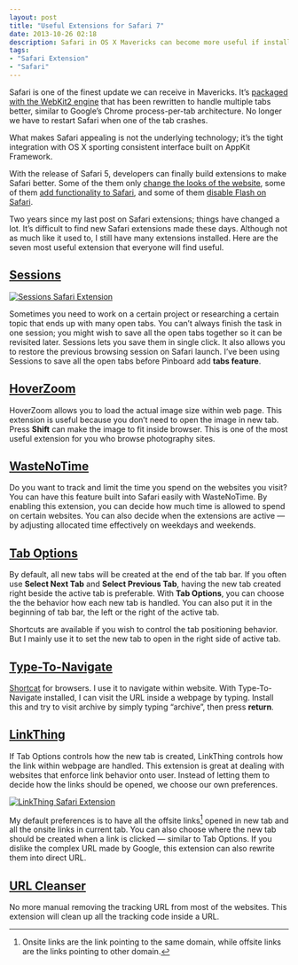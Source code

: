 ```yaml
---
layout: post
title: "Useful Extensions for Safari 7"
date: 2013-10-26 02:18
description: Safari in OS X Mavericks can become more useful if installed with these carefully chosen extensions.
tags:
- "Safari Extension"
- "Safari"
---
```


Safari is one of the finest update we can receive in Mavericks. It’s [packaged with the WebKit2 engine][A31] that has been rewritten to handle multiple tabs better, similar to Google’s Chrome process-per-tab architecture. No longer we have to restart Safari when one of the tab crashes.

[A31]: http://arstechnica.com/apple/2013/10/os-x-10-9/4/#safari "OS X Mavericks: Safari"

<!--more-->

What makes Safari appealing is not the underlying technology; it’s the tight integration with OS X sporting consistent interface built on AppKit Framework.

With the release of Safari 5, developers can finally build extensions to make Safari better. Some of the them only [change the looks of the website][1], some of them [add functionality to Safari][2], and some of them [disable Flash on Safari][3].

[1]: http://sayzlim.net/best-of-beautiful-safari-extensions "Best of Beautiful Safari Extensions | Sayz Lim"
[2]: http://sayzlim.net/the-primrose-of-safari-5-extensions "The Primrose of Safari 5 Extensions | Sayz Lim"
[3]: http://sayzlim.net/three-extensions-one-browser-killed-flash "Three Extensions, One Browser, Killed Flash | Sayz Lim"

Two years since my last post on Safari extensions; things have changed a lot. It’s difficult to find new Safari extensions made these days. Although not as much like it used to, I still have many extensions installed. Here are the seven most useful extension that everyone will find useful.

## [Sessions](https://dl.dropboxusercontent.com/u/8247646/sessions/index.html "Safari Extensions — Sessions by David Yoo")

[ ![Sessions Safari Extension][img1] ](http://images.sayzlim.net/2013/10/safari_extension_sessions.jpg "Sessions Safari Extension")

[img1]: http://images.sayzlim.net/2013/10/safari_extension_sessions.jpg "Sessions Safari Extension"

Sometimes you need to work on a certain project or researching a certain topic that ends up with many open tabs. You can’t always finish the task in one session; you might wish to save all the open tabs together so it can be revisited later. Sessions lets you save them in single click. It also allows you to restore the previous browsing session on Safari launch. I’ve been using Sessions to save all the open tabs before Pinboard add **tabs feature**.

## [HoverZoom](http://sidetree.com/extensions.html "Side Tree Software - Safari 5 Extensions")
HoverZoom allows you to load the actual image size within web page. This extension is useful because you don’t need to open the image in new tab. Press **Shift** can make the image to fit inside browser. This is one of the most useful extension for you who browse photography sites.

## [WasteNoTime](http://www.bumblebeesystems.com/ "WasteNoTime")
Do you want to track and limit the time you spend on the websites you visit? You can have this feature built into Safari easily with WasteNoTime. By enabling this extension, you can decide how much time is allowed to spend on certain websites. You can also decide when the extensions are active — by adjusting allocated time effectively on weekdays and weekends.

## [Tab Options](http://canisbos.com/taboptions "Tab Options - Canisbos Safari Extensions")
By default, all new tabs will be created at the end of the tab bar. If you often use **Select Next Tab** and **Select Previous Tab**, having the new tab created right beside the active tab is preferable. With **Tab Options**, you can choose the the behavior how each new tab is handled. You can also put it in the beginning of tab bar, the left or the right of the active tab.

Shortcuts are available if you wish to control the tab positioning behavior. But I mainly use it to set the new tab to open in the right side of active tab.

## [Type-To-Navigate](http://dbergey.github.io/ "Safari Extensions by Daniel Bergey")
[Shortcat][5] for browsers. I use it to navigate within website. With Type-To-Navigate installed, I can visit the URL inside a webpage by typing. Install this and try to visit archive by simply typing “archive”, then press **return**.

[5]: http://shortcatapp.com/ "Shortcat - Keyboard productivity app for Mac OS X"

## [LinkThing](http://canisbos.com/linkthing "LinkThing - Canisbos Safari Extensions")
If Tab Options controls how the new tab is created, LinkThing controls how the link within webpage are handled. This extension is great at dealing with websites that enforce link behavior onto user. Instead of letting them to decide how the links should be opened, we choose our own preferences.

[ ![LinkThing Safari Extension][img2] ](http://images.sayzlim.net/2013/10/safari_extension_linkthing.jpg "LinkThing Safari Extension")

[img2]: http://images.sayzlim.net/2013/10/safari_extension_linkthing.jpg "LinkThing Safari Extension"

My default preferences is to have all the offsite links[^1] opened in new tab and all the onsite links in current tab. You can also choose where the new tab should be created when a link is clicked — similar to Tab Options. If you dislike the complex URL made by Google, this extension can also rewrite them into direct URL.

## [URL Cleanser](https://github.com/akirk/url_cleanser "akirk/url_cleanser · GitHub")
No more manual removing the tracking URL from most of the websites. This extension will clean up all the tracking code inside a URL.

[^1]: Onsite links are the link pointing to the same domain, while offsite links are the links pointing to other domain.
